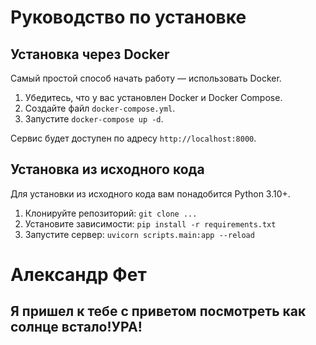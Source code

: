 # Руководство по установке

## Установка через Docker

Самый простой способ начать работу — использовать Docker.

1.  Убедитесь, что у вас установлен Docker и Docker Compose.
2.  Создайте файл `docker-compose.yml`.
3.  Запустите `docker-compose up -d`.

Сервис будет доступен по адресу `http://localhost:8000`.

## Установка из исходного кода

Для установки из исходного кода вам понадобится Python 3.10+.

1.  Клонируйте репозиторий: `git clone ...`
2.  Установите зависимости: `pip install -r requirements.txt`
3.  Запустите сервер: `uvicorn scripts.main:app --reload`

# Александр Фет
## Я пришел к тебе с приветом посмотреть как солнце встало!УРА!